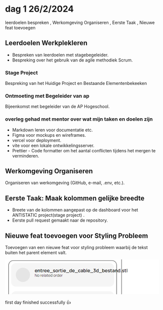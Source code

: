 # dag 1 26/2/2024
leerdoelen bespreken , Werkomgeving Organiseren , Eerste Taak , Nieuwe feat toevoegen

## Leerdoelen Werkplekleren

- Bespreken van leerdoelen met stagebegeleider.
- Bespreking over het gebruik van de agile methodiek Scrum.

### Stage Project

Bespreking van het Huidige Project en Bestaande Elementenbekeeken

### Ontmoeting met Begeleider van ap

Bijeenkomst met begeleider van de AP Hogeschool.

### overleg gehad met mentor over wat mijn taken en doelen zijn

- Markdown leren voor documentatie etc.
- Figma voor mockups en wireframes.
- vercel voor deployment.
- vite voor een lokale ontwikkelingsserver.
- Prettier - Code formatter om het aantal conflicten tijdens het mergen te verminderen.

## Werkomgeving Organiseren

Organiseren van werkomgeving (GitHub, e-mail, .env, etc.).

## Eerste Taak: Maak kolommen gelijke breedte

- Breete van de kolommen aangepast op de dashboard voor het ANTISTATIC project(stage project) .
- Eerste pull request gemaakt naar de repository.

## Nieuwe feat toevoegen voor Styling Probleem

Toevoegen van een nieuwe feat voor styling probleem waarbij de tekst buiten het parent element valt.

![Alt image](../assets/Schermafbeelding%202024-02-26%20192914.png)

first day finished successfully 👍
